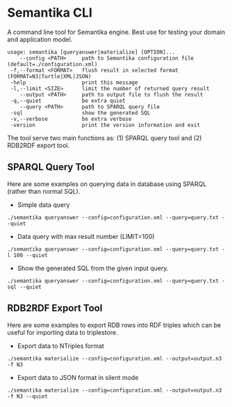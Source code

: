 Semantika CLI
=============

A command line tool for Semantika engine. Best use for testing your domain and application model.

```
usage: semantika [queryanswer|materialize] [OPTION]...
    --config <PATH>     path to Semantika configuration file (default=./configuration.xml)
 -f,--format <FORMAT>   flush result in selected format (FORMAT=N3|Turtle|XML|JSON)
 -help                  print this message
 -l,--limit <SIZE>      limit the number of returned query result
    --output <PATH>     path to output file to flush the result
 -q,--quiet             be extra quiet
    --query <PATH>      path to SPARQL query file
 -sql                   show the generated SQL
 -v,--verbose           be extra verbose
 -version               print the version information and exit
```

The tool serve two main functions as: (1) SPARQL query tool and (2) RDB2RDF export tool.

SPARQL Query Tool
-----------------

Here are some examples on querying data in database using SPARQL (rather than normal SQL).

* Simple data query

```
./semantika queryanswer --config=configuration.xml --query=query.txt --quiet
```

* Data query with max result number (LIMIT=100)

```
./semantika queryanswer --config=configuration.xml --query=query.txt -l 100 --quiet
```

* Show the generated SQL from the given input query.

```
./semantika queryanswer --config=configuration.xml --query=query.txt -sql --quiet
```

RDB2RDF Export Tool
-------------------

Here are some examples to export RDB rows into RDF triples which can be useful for importing data to triplestore.

* Export data to NTriples format

```
./semantika materialize --config=configuration.xml --output=output.n3 -f N3
```

* Export data to JSON format in silent mode

```
./semantika materialize --config=configuration.xml --output=output.n3 -f N3 --quiet
```